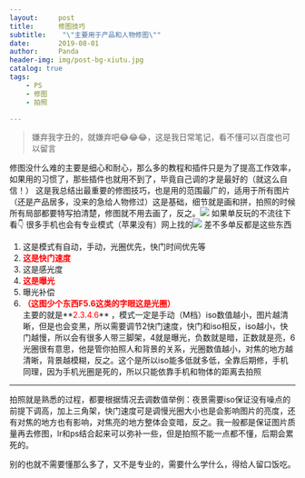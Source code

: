 ```yaml
---
layout:     post
title:      修图技巧
subtitle:    "\"主要用于产品和人物修图\""
date:       2019-08-01
author:     Panda
header-img: img/post-bg-xiutu.jpg
catalog: true
tags:
    - PS
    - 修图
    - 拍照

---
```

>嫌弃我字丑的，就嫌弃吧😂😂😂，这是我日常笔记，看不懂可以百度也可以留言

修图没什么难的主要是细心和耐心，那么多的教程和插件只是为了提高工作效率，如果用的习惯了，那些插件也就用不到了，毕竟自己调的才是最好的（就这么自信！）
这是我总结出最重要的修图技巧，也是用的范围最广的，适用于所有图片（还是产品居多，没来的急给人物修过）这是基础，细节就是画和拼，拍照的时候所有局部都要特写拍清楚，修图就不用去画了，反之。![](http://ww3.sinaimg.cn/large/006tNc79ly1g5k8mh25c9j30u0132nha.jpg) 
如果单反玩的不流往下看👇
很多手机也会有专业模式（苹果没有）网上找的![](http://ww1.sinaimg.cn/large/006tNc79ly1g5k9abx5g5j31c90u0tao.jpg)
差不多单反都是这些东西


1. 这是模式有自动，手动，光圈优先，快门时间优先等
2. **<font color="red"> 这是快门速度</font>**
3. 这是感光度
4. **<font color="red"> 这是曝光</font>**
5. 曝光补偿
6. **<font color="red"> （这图少个东西F5.6这类的字眼这是光圈）</font>**<br>
主要的就是**<font color="red">2.3.4.6</font>** ，模式一定是手动（M档）iso数值越小，图片越清晰，但是也会变黑，所以需要调节2快门速度，快门和iso相反，iso越小，快门越慢，所以会有很多人带三脚架，4就是曝光，负数就是暗，正数就是亮，6光圈很有意思，他是管你拍照人和背景的关系，光圈数值越小，对焦的地方越清晰，背景越模糊，反之。这个是所以iso能多低就多低，全靠后期修，手机同理，因为手机光圈是死的，所以只能依靠手机和物体的距离去拍照

---

拍照就是熟悉的过程，都要根据情况去调数值举例：夜景需要iso保证没有噪点的前提下调高，加上三角架，快门速度可是调慢光圈大小也是会影响图片的亮度，还有对焦的地方也有影响，对焦亮的地方整体会变暗，反之。我一般都是保证图片质量再去修图，lr和ps结合起来可以弥补一些，但是拍照不能一点都不懂，后期会累死的。

别的也就不需要懂那么多了，又不是专业的，需要什么学什么，得给人留口饭吃。
